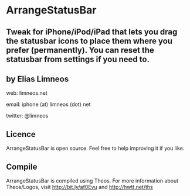 ArrangeStatusBar
==============
Tweak for iPhone/iPod/iPad that lets you drag the statusbar icons to place them 
where you prefer (permanently). You can reset the statusbar from settings if you need to.
-------------------------------

by Elias Limneos
----------------
web: limneos.net

email: iphone (at) limneos (dot) net

twitter: @limneos


Licence
-----------

ArrangeStatusBar is open source. Feel free to help improving it if you like.

Compile
-------

ArrangeStatusBar is compiled using Theos. For more information about 
Theos/Logos, visit http://bit.ly/af0Evu and http://hwtt.net/ths


